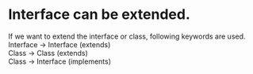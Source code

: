 # Interface can be extended.

If we want to extend the interface or class, following keywords are used.  
Interface  -> Interface  (extends)  
Class -> Class (extends)  
Class -> Interface (implements)  